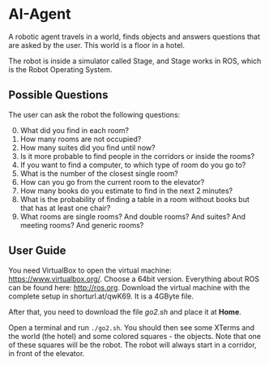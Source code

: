 # AI-Agent
A robotic agent travels in a world, finds objects and answers questions that are asked by the user. This world is a floor in a hotel.

The robot is inside a simulator called Stage, and Stage works in ROS, which is the Robot Operating System.

## Possible Questions
The user can ask the robot the following questions:

0. What did you find in each room?
1. How many rooms are not occupied?
2. How many suites did you find until now?
3. Is it more probable to find people in the corridors or inside the rooms?
4. If you want to find a computer, to which type of room do you go to?
5. What is the number of the closest single room?
6. How can you go from the current room to the elevator?
7. How many books do you estimate to find in the next 2 minutes?
8. What is the probability of finding a table in a room without books but that
has at least one chair?
9. What rooms are single rooms? And double rooms? And suites? And meeting rooms? And generic rooms?


## User Guide

You need VirtualBox to open the virtual machine: https://www.virtualbox.org/. Choose a 64bit version.
Everything about ROS can be found here: http://ros.org.
Download the virtual machine with the complete setup in shorturl.at/qwK69.  It is a 4GByte file.

After that, you need to download the file *go2.sh* and place it at **Home**.

Open a terminal and run `./go2.sh`. You should then see some XTerms and the world (the hotel) and some colored squares - the objects. Note that one of these squares will be the robot. The robot will always start in a corridor, in front of the elevator.

